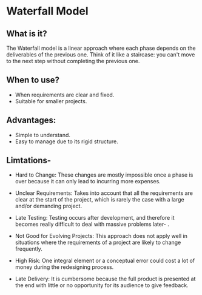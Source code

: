 # Waterfall Model

## What is it?
The Waterfall model is a linear approach where each phase depends on the deliverables of the previous one. Think of it like a staircase: you can't move to the next step without completing the previous one.

## When to use?
- When requirements are clear and fixed.
- Suitable for smaller projects.

## Advantages:
- Simple to understand.
- Easy to manage due to its rigid structure.

## Limtations- 
- Hard to Change: These changes are mostly impossible once a phase is over because it can only lead to incurring more expenses.

- Unclear Requirements: Takes into account that all the requirements are clear at the start of the project, which is rarely the case with a large and/or demanding project.

- Late Testing: Testing occurs after development, and therefore it becomes really difficult to deal with massive problems later- .

- Not Good for Evolving Projects: This approach does not apply well in situations where the requirements of a project are likely to change frequently.

- High Risk: One integral element or a conceptual error could cost a lot of money during the redesigning process.

- Late Delivery: It is cumbersome because the full product is presented at the end with little or no opportunity for its audience to give feedback.
